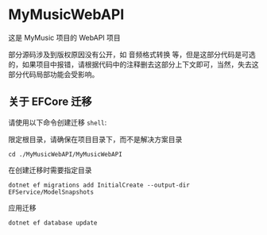 # MyMusicWebAPI

这是 MyMusic 项目的 WebAPI 项目

部分源码涉及到版权原因没有公开，如 音频格式转换 等，但是这部分代码是可选的，如果项目中报错，请根据代码中的注释删去这部分上下文即可，当然，失去这部分代码局部功能会受影响。 



## 关于 EFCore 迁移

请使用以下命令创建迁移 `shell`:

限定根目录，请确保在项目目录下，而不是解决方案目录

~~~shell
cd ./MyMusicWebAPI/MyMusicWebAPI
~~~

在创建迁移时需要指定目录

~~~shell
dotnet ef migrations add InitialCreate --output-dir EFService/ModelSnapshots
~~~

应用迁移

~~~shell
dotnet ef database update
~~~


